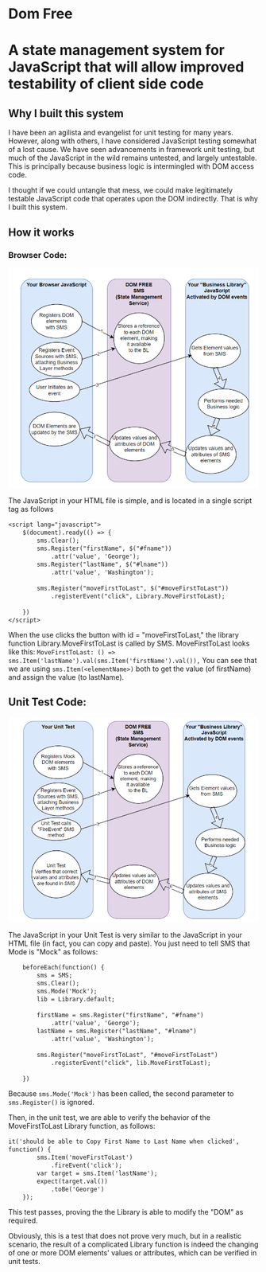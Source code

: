 # Dom Free
# A state management system for JavaScript that will allow improved testability of client side code
## Why I built this system
I have been an agilista and evangelist for unit testing for many years.
However, along with others, I have considered JavaScript testing somewhat of a lost cause.
We have seen advancements in framework unit testing, but much of the JavaScript in the wild
remains untested, and largely untestable. This is principally because business logic is 
intermingled with DOM access code.

I thought if we could untangle that mess, we could make legitimately testable JavaScript code that operates upon the DOM indirectly. That is why I built this system.

## How it works
### Browser Code:
![Image](./Browser.png)

The JavaScript in your HTML file is simple, and is located in a single script tag as follows
```
<script lang="javascript">
	$(document).ready(() => {
		sms.Clear();
		sms.Register("firstName", $("#fname"))
            .attr('value', 'George');
		sms.Register("lastName", $("#lname"))
            .attr('value', 'Washington');

		sms.Register("moveFirstToLast", $("#moveFirstToLast"))
            .registerEvent("click", Library.MoveFirstToLast);

	})
</script>
```

When the use clicks the button with id = "moveFirstToLast," the library function Library.MoveFirstToLast is called by SMS. MoveFirstToLast looks like this:
`MoveFirstToLast: () => sms.Item('lastName').val(sms.Item('firstName').val()),`
You can see that we are using `sms.Item(<elementName>)` both to get the value (of firstName) and assign the value (to lastName).

## Unit Test Code:

![Image](./UnitTest.png)

The JavaScript in your Unit Test is very similar to the JavaScript in your HTML file (in fact, you can copy and paste). You just need to tell SMS that Mode is "Mock" as follows:

```
	beforeEach(function() {
		sms = SMS;
		sms.Clear();
		sms.Mode('Mock');
		lib = Library.default;
		
		firstName = sms.Register("firstName", "#fname")
            .attr('value', 'George');
		lastName = sms.Register("lastName", "#lname")
            .attr('value', 'Washington');

		sms.Register("moveFirstToLast", "#moveFirstToLast")
            .registerEvent("click", lib.MoveFirstToLast);

	})
```
Because `sms.Mode('Mock')` has been called, the second parameter to `sms.Register()` is ignored.

Then, in the unit test, we are able to verify the behavior of the MoveFirstToLast Library function, as follows:

```
it('should be able to Copy First Name to Last Name when clicked', function() {
		sms.Item('moveFirstToLast')
            .fireEvent('click');
		var target = sms.Item('lastName');
		expect(target.val())
            .toBe('George')
    });
```
This test passes, proving the the Library is able to modify the "DOM" as required.

Obviously, this is a test that does not prove very much, but in a realistic scenario, the result of a complicated Library function is indeed the changing of one or more DOM elements' values or attributes, which can be verified in unit tests.